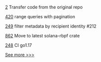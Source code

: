 
[2](https://github.com/hyperledger-labs/karma-charity-platform/pull/2) Transfer code from the original repo

[420](https://github.com/hyperledger-labs/orion-server/pull/420) range queries with pagination

[249](https://github.com/hyperledger-labs/fabric-token-sdk/pull/249) filter metadata by recipient identity #212

[862](https://github.com/hyperledger-labs/solang/pull/862) Move to latest solana-rbpf crate

[248](https://github.com/hyperledger-labs/fabric-token-sdk/pull/248) CI go1.17


[See more >>>](https://start-here.hyperledger.org/pull-requests)
